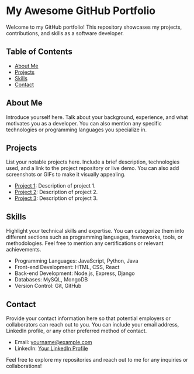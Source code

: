 # My Awesome GitHub Portfolio

Welcome to my GitHub portfolio! This repository showcases my projects, contributions, and skills as a software developer.

## Table of Contents

- [About Me](#about-me)
- [Projects](#projects)
- [Skills](#skills)
- [Contact](#contact)

## About Me

Introduce yourself here. Talk about your background, experience, and what motivates you as a developer. You can also mention any specific technologies or programming languages you specialize in.

## Projects

List your notable projects here. Include a brief description, technologies used, and a link to the project repository or live demo. You can also add screenshots or GIFs to make it visually appealing.

- [Project 1](https://github.com/username/project1): Description of project 1.
- [Project 2](https://github.com/username/project2): Description of project 2.
- [Project 3](https://github.com/username/project3): Description of project 3.

## Skills

Highlight your technical skills and expertise. You can categorize them into different sections such as programming languages, frameworks, tools, or methodologies. Feel free to mention any certifications or relevant achievements.

- Programming Languages: JavaScript, Python, Java
- Front-end Development: HTML, CSS, React
- Back-end Development: Node.js, Express, Django
- Databases: MySQL, MongoDB
- Version Control: Git, GitHub

## Contact

Provide your contact information here so that potential employers or collaborators can reach out to you. You can include your email address, LinkedIn profile, or any other preferred method of contact.

- Email: yourname@example.com
- LinkedIn: [Your LinkedIn Profile](https://www.linkedin.com/in/yourname)

Feel free to explore my repositories and reach out to me for any inquiries or collaborations!
